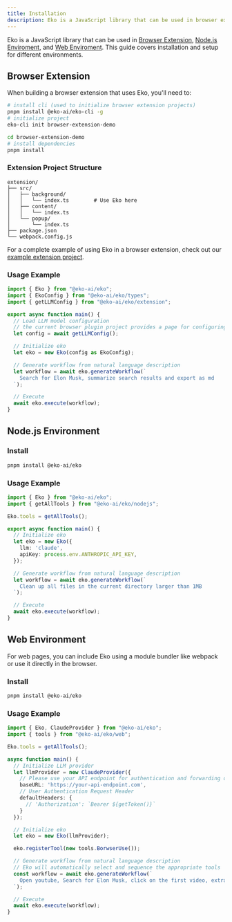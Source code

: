 ```yaml
---
title: Installation
description: Eko is a JavaScript library that can be used in browser extension, web pages, and node.js. This guide covers installation and setup for different environments.
---
```


Eko is a JavaScript library that can be used in [Browser Extension](/docs/getting-started/installation#browser-extension), [Node.js Enviroment](http://localhost:4321/docs/getting-started/installation#nodejs-environment), and [Web Enviroment](http://localhost:4321/docs/getting-started/installation#web-environment). This guide covers installation and setup for different environments.

## Browser Extension

When building a browser extension that uses Eko, you'll need to:

```bash
# install cli (used to initialize browser extension projects)
pnpm install @eko-ai/eko-cli -g
# initialize project
eko-cli init browser-extension-demo

cd browser-extension-demo
# install dependencies
pnpm install
```

### Extension Project Structure

```
extension/
├── src/
│   ├── background/
│   │   └── index.ts        # Use Eko here
│   ├── content/
│   │   └── index.ts
│   └── popup/
│       └── index.ts
├── package.json
└── webpack.config.js
```

For a complete example of using Eko in a browser extension, check out our [example extension project](https://github.com/FellouAI/eko-browser-extension).

### Usage Example
```typescript
import { Eko } from "@eko-ai/eko";
import { EkoConfig } from "@eko-ai/eko/types";
import { getLLMConfig } from "@eko-ai/eko/extension";

export async function main() {
  // Load LLM model configuration 
  // the current browser plugin project provides a page for configuring LLM parameters
  let config = await getLLMConfig();

  // Initialize eko
  let eko = new Eko(config as EkoConfig);

  // Generate workflow from natural language description
  let workflow = await eko.generateWorkflow(`
    Search for Elon Musk, summarize search results and export as md
  `);

  // Execute
  await eko.execute(workflow);
}
```

## Node.js Environment

### Install

```bash
pnpm install @eko-ai/eko
```

### Usage Example
```typescript
import { Eko } from "@eko-ai/eko";
import { getAllTools } from "@eko-ai/eko/nodejs";

Eko.tools = getAllTools();

export async function main() {
  // Initialize eko
  let eko = new Eko({
    llm: 'claude',
    apiKey: process.env.ANTHROPIC_API_KEY,
  });

  // Generate workflow from natural language description
  let workflow = await eko.generateWorkflow(`
    Clean up all files in the current directory larger than 1MB
  `);

  // Execute
  await eko.execute(workflow);
}
```

## Web Environment

For web pages, you can include Eko using a module bundler like webpack or use it directly in the browser.

### Install
```bash
pnpm install @eko-ai/eko
```

### Usage Example
```typescript
import { Eko, ClaudeProvider } from "@eko-ai/eko";
import { tools } from "@eko-ai/eko/web";

Eko.tools = getAllTools();

async function main() {
  // Initialize LLM provider
  let llmProvider = new ClaudeProvider({
    // Please use your API endpoint for authentication and forwarding on the server side, do not expose API keys in the frontend
    baseURL: 'https://your-api-endpoint.com',
    // User Authentication Request Header
    defaultHeaders: {
      // 'Authorization': `Bearer ${getToken()}`
    }
  });

  // Initialize eko
  let eko = new Eko(llmProvider);

  eko.registerTool(new tools.BorwserUse());

  // Generate workflow from natural language description
  // Eko will automatically select and sequence the appropriate tools
  const workflow = await eko.generateWorkflow(`
    Open youtube, Search for Elon Musk, click on the first video, extract and summarize the content, and export as md.
  `);

  // Execute
  await eko.execute(workflow);
}
```
